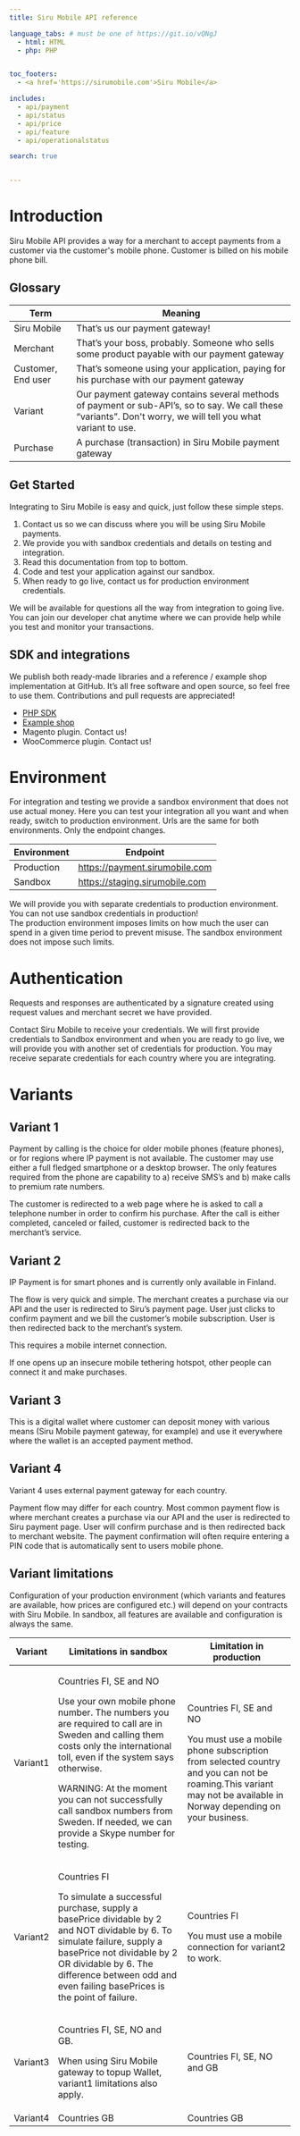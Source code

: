 ```yaml
---
title: Siru Mobile API reference

language_tabs: # must be one of https://git.io/vQNgJ
  - html: HTML
  - php: PHP


toc_footers:
  - <a href='https://sirumobile.com'>Siru Mobile</a>

includes:
  - api/payment
  - api/status
  - api/price
  - api/feature
  - api/operationalstatus

search: true


---
```



# Introduction

Siru Mobile API provides a way for a merchant to accept payments from a customer via the customer's mobile phone. Customer is billed on his mobile phone bill.


## Glossary

Term | Meaning
-------------- | --------------
Siru Mobile | That’s us our payment gateway!
Merchant    | That’s your boss, probably. Someone who sells some product payable with our payment gateway
Customer, End user|That’s someone using your application, paying for his purchase with our payment gateway
Variant     | Our payment gateway contains several methods of payment or sub-API’s, so to say. We call these “variants”. Don't worry, we will tell you what variant to use.
Purchase    | A purchase (transaction) in Siru Mobile payment gateway

## Get Started

Integrating to Siru Mobile is easy and quick, just follow these simple steps.

1.  Contact us so we can discuss where you will be using Siru Mobile payments.
2.  We provide you with sandbox credentials and details on testing and integration.
3.  Read this documentation from top to bottom.
4.  Code and test your application against our sandbox.
5.  When ready to go live, contact us for production environment credentials.

<aside class="notice">
    We will be available for questions all the way from integration to going live. You can join our developer chat anytime where we can provide help while you test and monitor your transactions.
</aside>

## SDK and integrations

We publish both ready-made libraries and a reference / example shop implementation at GitHub. It’s all free software and open source, so feel free to use them. Contributions and pull requests are appreciated!

-  [PHP SDK](https://github.com/Sirumachinery/siru-php-sdk)
-  [Example shop](https://github.com/Sirumachinery/example-shop-php)
-  Magento plugin. Contact us!
-  WooCommerce plugin. Contact us!

# Environment

For integration and testing we provide a sandbox environment that does not use actual money. Here you can test your integration all you want and when ready, switch to production environment. Urls are the same for both environments. Only the endpoint changes.

Environment | Endpoint
------      | -----
Production  | https://payment.sirumobile.com
Sandbox     | https://staging.sirumobile.com

<aside class="notice">
    We will provide you with separate credentials to production environment. You can not use sandbox credentials in production!
</aside>

<aside class="notice">
    The production environment imposes limits on how much the user can spend in a given time period to prevent misuse. The sandbox environment does not impose such limits.
</aside>

# Authentication

Requests and responses are authenticated by a signature created using request values and merchant secret we have provided.

Contact Siru Mobile to receive your credentials. We will first provide credentials to Sandbox environment and when you are ready to go live, we will provide you with another set of credentials for production. You may receive separate credentials for each country where you are integrating.

# Variants


## Variant 1

Payment by calling is the choice for older mobile phones (feature phones), or for regions where IP payment is not available. The customer may use either a full fledged smartphone or a desktop browser. The only features required from the phone are capability to a) receive SMS’s and b) make calls to premium rate numbers.

The customer is redirected to a web page where he is asked to call a telephone number in order to confirm his purchase. After the call is either completed, canceled or failed, customer is redirected back to the merchant’s service.

## Variant 2

IP Payment is for smart phones and is currently only available in Finland.

The flow is very quick and simple. The merchant creates a purchase via our API and the user is redirected to Siru’s payment page. User just clicks to confirm payment and we bill the customer’s mobile subscription. User is then redirected back to the merchant’s system.

This requires a mobile internet connection.

<aside class="warning">
If one opens up an insecure mobile tethering hotspot, other people can connect it and make purchases.
</aside>

## Variant 3

This is a digital wallet where customer can deposit money with various means (Siru Mobile payment gateway,
for example) and use it everywhere where the wallet is an accepted payment method.

## Variant 4

Variant 4 uses external payment gateway for each country.

Payment flow may differ for each country. Most common payment flow is where merchant creates a purchase via our API and the user is redirected to Siru payment page. User will confirm purchase and is then redirected back to merchant website. The payment confirmation will often require entering a PIN code that is automatically sent to users mobile phone.

## Variant limitations

Configuration of your production environment (which variants and features are available, how prices are configured etc.) will depend on your contracts with Siru Mobile. In sandbox, all features are available and configuration is always the same.

Variant | Limitations in sandbox | Limitation in production
------- | ------------------ | -------------------
Variant1 | <p>Countries FI, SE and NO</p> <p>Use your own mobile phone number. The numbers you are required to call are in Sweden and calling them costs only the international toll, even if the system says otherwise.</p><p>WARNING: At the moment you can not successfully call sandbox numbers from Sweden. If needed, we can provide a Skype number for testing.</p>|<p>Countries FI, SE and NO </p><p>You must use a mobile phone subscription from selected country and you can not be roaming.This variant may not be available in Norway depending on your business.</p>    
Variant2 | <p>Countries FI</p><p>To simulate a successful purchase, supply a basePrice dividable by 2 and NOT dividable by 6. To simulate failure, supply a basePrice not dividable by 2 OR dividable by 6. The difference between odd and even failing basePrices is the point of failure.</p>|<p>Countries FI</p><p>You must use a mobile connection for variant2 to work.</p>  
Variant3 | <p>Countries FI, SE, NO and GB.</p><p>When using Siru Mobile gateway to topup Wallet, variant1 limitations also apply.</p>|Countries FI, SE, NO and GB   
Variant4 | Countries GB|Countries GB  

